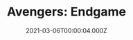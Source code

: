 ---
title: "Avengers: Endgame"
year: 2019
date: 2021-03-06T00:00:04.000Z
permalink: /almanac/movies/2021-03-06-avengers-endgame/index.html
link: https://letterboxd.com/rknightuk/film/avengers-endgame/4/
rating: 3
---